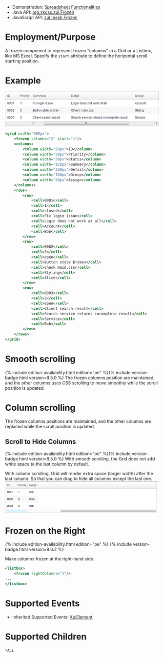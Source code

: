 
- Demonstration: [Spreadsheet Functionalities](http://www.zkoss.org/zkdemo/grid/spreadsheet_functionalities)
- Java API: [org.zkoss.zul.Frozen](https://www.zkoss.org/javadoc/latest/zk/org/zkoss/zul/Frozen.html)
- JavaScript API: [zul.mesh.Frozen](https://www.zkoss.org/javadoc/latest/jsdoc/classes/zul.mesh.Frozen.html)


# Employment/Purpose

A frozen component to represent frozen "columns" in a Grid or a Listbox,
like MS Excel. Specify the `start` attribute to define the horizontal
scroll starting position.

# Example

![](/zk_component_ref/images/ZKComRef_Frozen_Example.png)

```xml
<grid width="600px">
    <frozen columns="2" start="1"/>
    <columns>
        <column width="50px">ID</column>
        <column width="50px">Priority</column>
        <column width="50px">Status</column>
        <column width="150px">Summary</column>
        <column width="250px">Detail</column>
        <column width="100px">Group</column>
        <column width="50px">Assign</column>
    </columns>
    <rows>
        <row>
            <cell>0001</cell>
            <cell>1</cell>
            <cell>closed</cell>
            <cell>Fix login issue</cell>
            <cell>Login does not work at all</cell>
            <cell>Account</cell>
            <cell>Bob</cell>
        </row>
        <row>
            <cell>0002</cell>
            <cell>3</cell>
            <cell>open</cell>
            <cell>Button style broken</cell>
            <cell>Check main.css</cell>
            <cell>Styling</cell>
            <cell>Alice</cell>
        </row>
        <row>
            <cell>0003</cell>
            <cell>2</cell>
            <cell>open</cell>
            <cell>Client search result</cell>
            <cell>Search service returns incomplete result</cell>
            <cell>Service</cell>
            <cell>Bob</cell>
        </row>
    </rows>
</grid>
```

# Smooth scrolling

<!--REQUIRED ZK EDITION: PE -->
{% include edition-availability.html edition="pe" %}{% include version-badge.html version=8.5.0 %} The frozen columns
position are maintained, and the other columns uses CSS scrolling to
move smoothly while the scroll position is updated.

# Column scrolling

 The frozen columns positions are maintained, and
the other columns are replaced while the scroll position is updated.

## Scroll to Hide Columns

<!--REQUIRED ZK EDITION: PE -->
{% include edition-availability.html edition="pe" %}{% include version-badge.html version=8.5.0 %} With smooth
scrolling, the Grid does not add white space to the last column by
default.

 With column scrolling, Grid will render extra space
(larger width) after the last column. So that you can drag to hide all
columns except the last one. ![](/zk_component_ref/images/hide-columns.png)

# Frozen on the Right

<!--REQUIRED ZK EDITION: PE -->
{% include edition-availability.html edition="pe" %} {% include version-badge.html version=8.6.2 %}

Make columns frozen at the right-hand side.

```xml
<listbox>
    <frozen rightColumns="1"/>
...
</listbox>
```

# Supported Events

- Inherited Supported Events: [ XulElement]({{site.baseurl}}/zk_component_ref/xulelement#Supported_Events)

# Supported Children

`*ALL`
